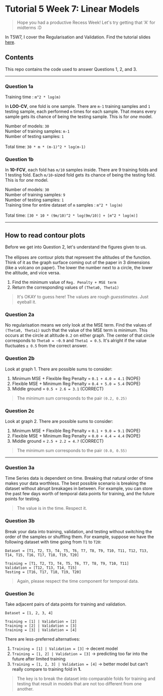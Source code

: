 # Tutorial 5 Week 7: Linear Models

> Hope you had a productive Recess Week! Let's try getting that 'A' for midterms :D

In T5W7, I cover the Regularisation and Validation. Find the tutorial slides [here](https://docs.google.com/presentation/d/1eE1In5ZS19YKgN3DN9VjNhBavHQoMaKB9NjZ-hreTG0/edit?usp=sharing).

## Contents
This repo contains the code used to answer Questions 1, 2, and 3.

---

### Question 1a
Training time : `m^2 * log(m)`

In **LOO-CV**, one fold is one sample. There are `m-1` training samples and `1` testing sample, each performed `m` times for each sample. That means every sample gets its chance of being the testing sample. This is for _one_ model.

Number of models: `30` <br>
Number of training samples: `m-1` <br>
Number of testing samples: `1` <br>
<br>
Total time: `30 * m * (m-1)^2 * log(m-1)`

### Question 1b

In **10-FCV**, each fold has `m/10` samples inside. There are 9 training folds and 1 testing fold. Each `m/10`-sized fold gets its chance of being the testing fold. This is for _one_ model.

Number of models: `30` <br>
Number of training samples: `9` <br>
Number of testing samples: `1` <br>
Training time for entire dataset of `m` samples : `m^2 * log(m)` <br>
<br>
Total time: `[30 * 10 * (9m/10)^2 * log(9m/10)] + [m^2 * log(m)]`

---

## How to read contour plots
Before we get into Question 2, let's understand the figures given to us.
<br><br>
The ellipses are contour plots that represent the altitudes of the function. Think of it as the graph surface coming out of the paper in 3 dimensions (like a volcano on paper). The lower the number next to a circle, the lower the altitude, and vice versa.

1. Find the minimum value of `Reg. Penalty + MSE term`
2. Return the corresponding values of `(Theta0, Theta1)`

> It's OKAY to guess here! The values are rough _guesstimates_. Just eyeball it.

### Question 2a
No regularisation means we only look at the MSE term. Find the values of `(Theta0, Theta1)` such that the value of the MSE term is minimum. This occurs at the circle at altitude `0.2` on either graph. The center of that circle corresponds to `Theta0 = ~0.9` and `Theta1 = 0.5`. It's alright if the value fluctuates `± 0.5` from the correct answer.

### Question 2b
Look at graph 1. There are possible sums to consider:

1. Minimum MSE + Flexible Reg Penalty = `0.1 + 4.0 = 4.1` (NOPE)
2. Flexible MSE + Minimum Reg Penalty = `0.4 + 5.0 = 5.4` (NOPE)
3. Middle ground = `0.5 + 2.6 = 3.1` (CORRECT)

> The minimum sum corresponds to the pair `(0.2, 0.25)`

### Question 2c
Look at graph 2. There are possible sums to consider:

1. Minimum MSE + Flexible Reg Penalty = `0.1 + 9.0 = 9.1` (NOPE)
2. Flexible MSE + Minimum Reg Penalty = `0.0 + 4.4 = 4.4` (NOPE)
3. Middle ground = `2.5 + 2.2 = 4.7` (CORRECT)

> The minimum sum corresponds to the pair `(0.0, 0.55)`

---

### Question 3a
Time Series data is dependent on time. Breaking that natural order of time makes your data worthless. The best possible scenario is breaking the dataset without abrupt breakages in between. For example, you can store the past few days worth of temporal data points for training, and the future points for testing.

> The value is in the time. Respect it.

### Question 3b
Break your data into training, validation, and testing without switching the order of the samples or shuffling them. For example, suppose we have the following dataset with time going from `T1` to `T20`:

```
Dataset = [T1, T2, T3, T4, T5, T6, T7, T8, T9, T10, T11, T12, T13, T14, T15, T16, T17, T18, T19, T20]

Training = [T1, T2, T3, T4, T5, T6, T7, T8, T9, T10, T11]
Validation = [T12, T13, T14, T15]
Testing = [T16, T17, T18, T19, T20]
```

> Again, please respect the time component for temporal data.

### Question 3c
Take adjacent pairs of data points for training and validation.

```
Dataset = [1, 2, 3, 4]

Training = [1] | Validation = [2]
Training = [2] | Validation = [3]
Training = [3] | Validation = [4]
```

There are less-preferred alternatives:

1. `Training = [1] | Validation = [3]` -> decent model
2. `Training = [1, 2] | Validation = [3]` -> predicting too far into the future after limited training
3. `Training = [1, 2, 3] | Validation = [4]` -> better model but can't really compare to training fold in **1.**

> The key is to break the dataset into comparable folds for training and testing that result in models that are not too different from one another.